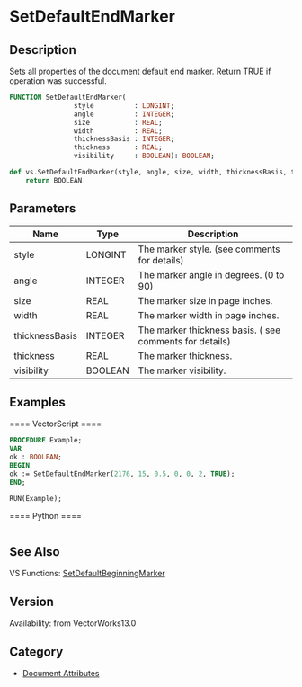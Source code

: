 # SetDefaultEndMarker

## Description
Sets all properties of the document default end marker. Return TRUE if operation was successful.

```pascal
FUNCTION SetDefaultEndMarker(
				style          : LONGINT;
				angle          : INTEGER;
				size           : REAL;
				width          : REAL;
				thicknessBasis : INTEGER;
				thickness      : REAL;
				visibility     : BOOLEAN): BOOLEAN;
```

```python
def vs.SetDefaultEndMarker(style, angle, size, width, thicknessBasis, thickness, visibility):
    return BOOLEAN
```

## Parameters
|Name|Type|Description|
|---|---|---|
|style|LONGINT|The marker style. (see comments for details)|
|angle|INTEGER|The marker angle in degrees. (0 to 90)|
|size|REAL|The marker size in page inches.|
|width|REAL|The marker width in page inches.|
|thicknessBasis|INTEGER|The marker thickness basis. ( see comments for details)|
|thickness|REAL|The marker thickness.|
|visibility|BOOLEAN|The marker visibility.|

## Examples
==== VectorScript ====
```pascal
PROCEDURE Example;
VAR
ok : BOOLEAN;
BEGIN
ok := SetDefaultEndMarker(2176, 15, 0.5, 0, 0, 2, TRUE);	
END;

RUN(Example);
```
==== Python ====
```python

```

## See Also
VS Functions:
[SetDefaultBeginningMarker](SetDefaultBeginningMarker.md)

## Version
Availability: from VectorWorks13.0

## Category
* [Document Attributes](../Categories/Document%20Attributes.md)
